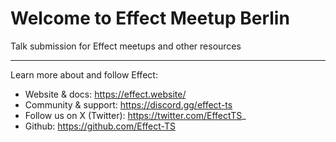 # Welcome to Effect Meetup Berlin
Talk submission for Effect meetups and other resources

***

Learn more about and follow Effect:
- Website & docs: https://effect.website/
- Community & support: https://discord.gg/effect-ts
- Follow us on X (Twitter): https://twitter.com/EffectTS_
- Github: https://github.com/Effect-TS
